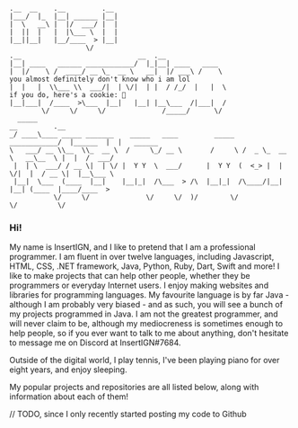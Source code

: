 ```
.__  __    .__         .__                            
|___/  |_  |__| ______ |__|                           
|  \   __\ |  |/  ___/ |  |                           
|  ||  |   |  |\___ \  |  |                           
|__||__|   |__/____  > |__|                           
                   \/                                 
.__                             __  .__               
|__| ____   ______ ____________/  |_|__| ____   ____  
|  |/    \ /  ____/ __ \_  __ \   __|  |/ ___\ /    \                              you almost definitely don't know who i am lol
|  |   |  \\___ \\  ___/|  | \/|  | |  / /_/  |   |  \                             if you do, here's a cookie: 🍪
|__|___|  /____  >\___  |__|   |__| |__\___  /|___|  /
        \/     \/     \/              /_____/      \/ 
  _____                                                                 __         .__          
_/ ____\____ _____ _______    _____   ____         _____   ____________/  |______  |  |   ______
\   ___/ __ \\__  \\_  __ \  /     \_/ __ \       /     \ /  _ \_  __ \   __\__  \ |  |  /  ___/
 |  | \  ___/ / __ \|  | \/ |  Y Y  \  ___/      |  Y Y  (  <_> |  | \/|  |  / __ \|  |__\___ \ 
 |__|  \___  (____  |__|    |__|_|  /\___  > /\  |__|_|  /\____/|__|   |__| (____  |____/____  >
           \/     \/              \/     \/  )/        \/                        \/          \/
```
### Hi!
My name is InsertIGN, and I like to pretend that I am a professional programmer. I am fluent in over twelve languages, including Javascript, HTML, CSS, .NET framework, Java, Python, Ruby, Dart, Swift and more! I like to make projects that can help other people, whether they be programmers or everyday Internet users. I enjoy making websites and libraries for programming languages. My favourite language is by far Java - although I am probably very biased - and as such, you will see a bunch of my projects programmed in Java. I am not the greatest programmer, and will never claim to be, although my mediocreness is sometimes enough to help people, so if you ever want to talk to me about anything, don't hesitate to message me on Discord at InsertIGN#7684.

Outside of the digital world, I play tennis, I've been playing piano for over eight years, and enjoy sleeping.

My popular projects and repositories are all listed below, along with information about each of them!

// TODO, since I only recently started posting my code to Github
